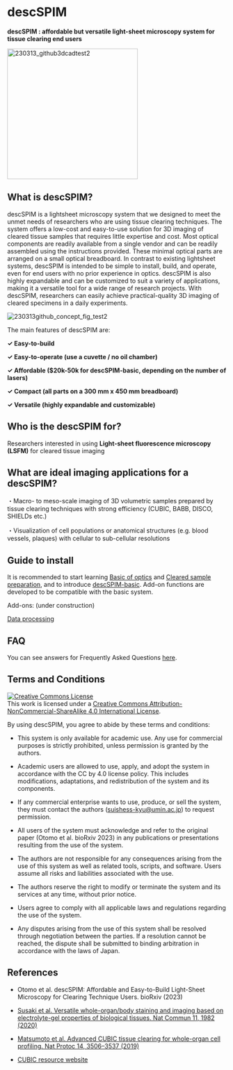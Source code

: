 # descSPIM

**descSPIM : affordable but versatile light-sheet microscopy system for tissue clearing end users**

<img width="300" alt="230313_github3dcadtest2" src="https://user-images.githubusercontent.com/98086219/224651257-9313ab54-3692-4b3f-b550-f3c017f3d1ca.png">

## What is descSPIM?

descSPIM is a lightsheet microscopy system that we designed to meet the unmet needs of researchers who are using tissue clearing techniques. The system offers a low-cost and easy-to-use solution for 3D imaging of cleared tissue samples that requires little expertise and cost. Most optical components are readily available from a single vendor and can be readily assembled using the instructions provided. These minimal optical parts are arranged on a small optical breadboard. In contrast to existing lightsheet systems, descSPIM is intended to be simple to install, build, and operate, even for end users with no prior experience in optics. descSPIM is also highly expandable and can be customized to suit a variety of applications, making it a versatile tool for a wide range of research projects. With descSPIM, researchers can easily achieve practical-quality 3D imaging of cleared specimens in a daily experiments.

![230313github_concept_fig_test2](https://user-images.githubusercontent.com/98086219/224651757-7c135e96-8d1d-4d63-8cd1-b252bd4ace9b.png)

The main features of descSPIM are:

**✓ Easy-to-build**

**✓ Easy-to-operate (use a cuvette / no oil chamber)**

**✓ Affordable ($20k-50k for descSPIM-basic, depending on the number of lasers)**

**✓ Compact (all parts on a 300 mm x 450 mm breadboard)**

**✓ Versatile (highly expandable and customizable)**

##

## Who is the descSPIM for?

Researchers interested in using **Light-sheet fluorescence microscopy (LSFM)** for cleared tissue imaging

##

## What are ideal imaging applications for a descSPIM?

・Macro- to meso-scale imaging of 3D volumetric samples prepared by tissue clearing techniques with strong efficiency (CUBIC, BABB, DISCO, SHIELDs etc.)

・Visualization of cell populations or anatomical structures (e.g. blood vessels, plaques) with cellular to sub-cellular resolutions

## 

## Guide to install

It is recommended to start learning [Basic of optics](https://github.com/dbsb-juntendo/descSPIM/blob/main/Basics%20of%20optics.md) and [Cleared sample preparation](https://github.com/dbsb-juntendo/descSPIM/blob/main/Sample%20preparation.md), and to introduce [descSPIM-basic](https://github.com/dbsb-juntendo/descSPIM/blob/main/descSPIM-basic.md). Add-on functions are developed to be compatible with the basic system.

Add-ons: (under construction)

[Data processing](https://github.com/dbsb-juntendo/descSPIM/blob/main/Data%20processing.md)

## 

## FAQ

You can see answers for Frequently Asked Questions [here](https://github.com/dbsb-juntendo/descSPIM/blob/main/FAQ.md). 

## 

## Terms and Conditions

<a rel="license" href="http://creativecommons.org/licenses/by-nc-sa/4.0/"><img alt="Creative Commons License" style="border-width:0" src="https://i.creativecommons.org/l/by-nc-sa/4.0/88x31.png" /></a><br />This work is licensed under a <a rel="license" href="http://creativecommons.org/licenses/by-nc-sa/4.0/">Creative Commons Attribution-NonCommercial-ShareAlike 4.0 International License</a>.

By using descSPIM, you agree to abide by these terms and conditions:

- This system is only available for academic use. Any use for commercial purposes is strictly prohibited, unless permission is granted by the authors.

- Academic users are allowed to use, apply, and adopt the system in accordance with the CC by 4.0 license policy. This includes modifications, adaptations, and redistribution of the system and its components.

- If any commercial enterprise wants to use, produce, or sell the system, they must contact the authors (suishess-kyu@umin.ac.jp) to request permission.

- All users of the system must acknowledge and refer to the original paper (Otomo et al. bioRxiv 2023) in any publications or presentations resulting from the use of the system.

- The authors are not responsible for any consequences arising from the use of this system as well as related tools, scripts, and software. Users assume all risks and liabilities associated with the use.

- The authors reserve the right to modify or terminate the system and its services at any time, without prior notice.

- Users agree to comply with all applicable laws and regulations regarding the use of the system.

- Any disputes arising from the use of this system shall be resolved through negotiation between the parties. If a resolution cannot be reached, the dispute shall be submitted to binding arbitration in accordance with the laws of Japan.

## 

## References

- Otomo et al. descSPIM: Affordable and Easy-to-Build Light-Sheet Microscopy for Clearing Technique Users. bioRxiv (2023) 

- [Susaki et al. Versatile whole-organ/body staining and imaging based on electrolyte-gel properties of biological tissues. Nat Commun 11, 1982 (2020)](https://doi.org/10.1038/s41467-020-15906-5)

- [Matsumoto et al. Advanced CUBIC tissue clearing for whole-organ cell profiling. Nat Protoc 14, 3506–3537 (2019)](https://doi.org/10.1038/s41596-019-0240-9)

- [CUBIC resource website](http://cubic.riken.jp)

